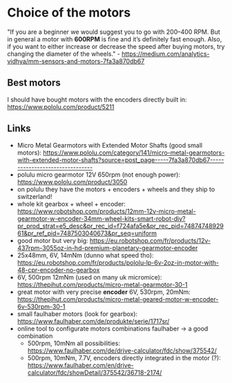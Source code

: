# Choice of the motors

"If you are a beginner we would suggest you to go with 200–400 RPM. But in general a motor with **600RPM** is fine and it’s definitely fast enough. Also, if you want to either increase or decrease the speed after buying motors, try changing the diameter of the wheels." - https://medium.com/analytics-vidhya/mm-sensors-and-motors-7fa3a870db67

## Best motors

I should have bought motors with the encoders directly built in: https://www.pololu.com/product/5211

## Links

- Micro Metal Gearmotors with Extended Motor Shafts (good small motors): https://www.pololu.com/category/141/micro-metal-gearmotors-with-extended-motor-shafts?source=post_page-----7fa3a870db67--------------------------------
- polulu micro gearmotor 12V 650rpm (not enough power): https://www.pololu.com/product/3050
- on polulu they have the motors + encoders + wheels and they ship to switzerland!
- whole kit gearbox + wheel + encoder: https://www.robotshop.com/products/12mm-12v-micro-metal-gearmotor-w-encoder-34mm-wheel-kits-smart-robot-diy?pr_prod_strat=e5_desc&pr_rec_id=f724afa5e&pr_rec_pid=7487474892961&pr_ref_pid=7487503040673&pr_seq=uniform
- good motor but very big: https://eu.robotshop.com/fr/products/12v-437rpm-3055oz-in-hd-premium-planetary-gearmotor-encoder
- 25x48mm, 6V, 14mNm (dunno what speed tho): https://eu.robotshop.com/fr/products/pololu-lp-6v-2oz-in-motor-with-48-cpr-encoder-no-gearbox
- 6V, 500rpm 12mNm (used on many uk micromice): https://thepihut.com/products/micro-metal-gearmotor-30-1
- great motor with very precise **encoder** 6V, 530rpm, 20mNm: https://thepihut.com/products/micro-metal-geared-motor-w-encoder-6v-530rpm-30-1
- small faulhaber motors (look for gearbox): https://www.faulhaber.com/de/produkte/serie/1717sr/
- online tool to configurate motors combinations faulhaber -> a good combination
  - 500rpm, 10mNm all possibilities: https://www.faulhaber.com/de/drive-calculator/fdc/show/375542/
  - 500rpm, 10mNm, 7.7V, encoders directly integrated in the motor (?): https://www.faulhaber.com/en/drive-calculator/fdc/showDetail/375542/36718-2174/
